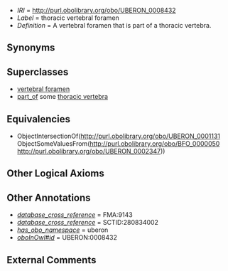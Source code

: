  * *IRI* = http://purl.obolibrary.org/obo/UBERON_0008432
 * *Label* = thoracic vertebral foramen
 * *Definition* = A vertebral foramen that is part of a thoracic vertebra.

## Synonyms


## Superclasses

 * [vertebral foramen](../../UBERON/31/UBERON_0001131.md)
 * [part_of](../../BFO/50/BFO_0000050.md) some [thoracic vertebra](../../UBERON/47/UBERON_0002347.md)

## Equivalencies

 * ObjectIntersectionOf(<http://purl.obolibrary.org/obo/UBERON_0001131> ObjectSomeValuesFrom(<http://purl.obolibrary.org/obo/BFO_0000050> <http://purl.obolibrary.org/obo/UBERON_0002347>))

## Other Logical Axioms


## Other Annotations

 * *[database_cross_reference](../../ef/oboInOwl#hasDbXref.md)* = FMA:9143
 * *[database_cross_reference](../../ef/oboInOwl#hasDbXref.md)* = SCTID:280834002
 * *[has_obo_namespace](../../ce/oboInOwl#hasOBONamespace.md)* = uberon
 * *[oboInOwl#id](../../id/oboInOwl#id.md)* = UBERON:0008432

## External Comments

